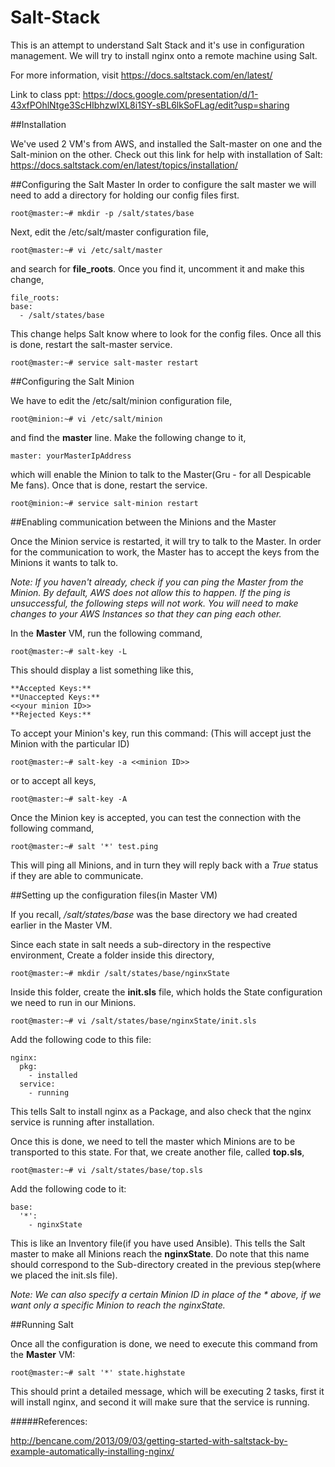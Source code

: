 # Salt-Stack

This is an attempt to understand Salt Stack and it's use in configuration management. We will try to install nginx onto a remote machine using Salt.

For more information, visit https://docs.saltstack.com/en/latest/

Link to class ppt: https://docs.google.com/presentation/d/1-43xfPOhlNtge3ScHIbhzwIXL8i1SY-sBL6lkSoFLag/edit?usp=sharing

##Installation

We've used 2 VM's from AWS, and installed the Salt-master on one and the Salt-minion on the other. Check out this link for help with installation of Salt:
https://docs.saltstack.com/en/latest/topics/installation/

##Configuring the Salt Master
In order to configure the salt master we will need to add a directory for holding our config files first.

    root@master:~# mkdir -p /salt/states/base

Next, edit the /etc/salt/master configuration file,

    root@master:~# vi /etc/salt/master

and search for **file_roots**. Once you find it, uncomment it and make this change,

    file_roots:
    base:
      - /salt/states/base

This change helps Salt know where to look for the config files. Once all this is done, restart the salt-master service.

    root@master:~# service salt-master restart

##Configuring the Salt Minion

We have to edit the /etc/salt/minion configuration file,

    root@minion:~# vi /etc/salt/minion

and find the **master** line. Make the following change to it,

    master: yourMasterIpAddress

which will enable the Minion to talk to the Master(Gru - for all Despicable Me fans). Once that is done, restart the service.

    root@minion:~# service salt-minion restart

##Enabling communication between the Minions and the Master

Once the Minion service is restarted, it will try to talk to the Master. In order for the communication to work, the Master has to accept the keys from the Minions it wants to talk to.

*Note: If you haven't already, check if you can ping the Master from the Minion. By default, AWS does not allow this to happen. If the ping is unsuccessful, the following steps will not work. You will need to make changes to your AWS Instances so that they can ping each other.*

In the **Master** VM, run the following command,

    root@master:~# salt-key -L

This should display a list something like this,

    **Accepted Keys:**
    **Unaccepted Keys:**
    <<your minion ID>>
    **Rejected Keys:**

To accept your Minion's key, run this command: (This will accept just the Minion with the particular ID)

    root@master:~# salt-key -a <<minion ID>>

or to accept all keys,

    root@master:~# salt-key -A

Once the Minion key is accepted, you can test the connection with the following command,

    root@master:~# salt '*' test.ping

This will ping all Minions, and in turn they will reply back with a *True* status if they are able to communicate.

##Setting up the configuration files(in Master VM)

If you recall, */salt/states/base* was the base directory we had created earlier in the Master VM.

Since each state in salt needs a sub-directory in the respective environment, Create a folder inside this directory,

    root@master:~# mkdir /salt/states/base/nginxState

Inside this folder, create the **init.sls** file, which holds the State configuration we need to run in our Minions.

    root@master:~# vi /salt/states/base/nginxState/init.sls

Add the following code to this file:

    nginx:
      pkg:
        - installed
      service:
        - running
        
This tells Salt to install nginx as a Package, and also check that the nginx service is running after installation.

Once this is done, we need to tell the master which Minions are to be transported to this state. For that, we create another file, called **top.sls**,

    root@master:~# vi /salt/states/base/top.sls

Add the following code to it:

    base:
      '*':
        - nginxState

This is like an Inventory file(if you have used Ansible). This tells the Salt master to make all Minions reach the **nginxState**. Do note that this name should correspond to the Sub-directory created in the previous step(where we placed the init.sls file).

*Note: We can also specify a certain Minion ID in place of the * above, if we want only a specific Minion to reach the nginxState.*

##Running Salt

Once all the configuration is done, we need to execute this command from the **Master** VM:

    root@master:~# salt '*' state.highstate
  
This should print a detailed message, which will be executing 2 tasks, first it will install nginx, and second it will make sure that the service is running.

#####References:

http://bencane.com/2013/09/03/getting-started-with-saltstack-by-example-automatically-installing-nginx/
